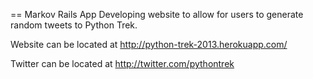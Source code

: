 == Markov Rails App
Developing website to allow for users to generate random tweets to Python Trek.

Website can be located at http://python-trek-2013.herokuapp.com/

Twitter can be located at http://twitter.com/pythontrek